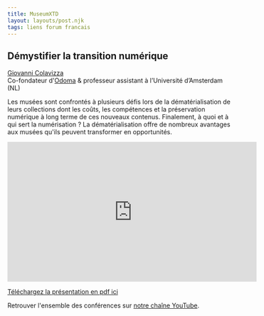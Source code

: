 ```yaml
---
title: MuseumXTD  
layout: layouts/post.njk
tags: liens forum francais
---
```

## Démystifier la transition numérique

[Giovanni Colavizza](https://www.linkedin.com/in/giovanni-colavizza-850b3342/)   
Co-fondateur d'[Odoma](https://www.odoma.ch/) & professeur assistant à l’Université d’Amsterdam (NL)

Les musées sont confrontés à plusieurs défis lors de la dématérialisation de leurs collections dont les coûts, les compétences et la préservation numérique à long terme de ces nouveaux contenus. Finalement, à quoi et à qui sert la numérisation ? La dématérialisation offre de nombreux avantages aux musées qu'ils peuvent transformer en opportunités.  

<iframe width="560" height="315" src="https://www.youtube.com/embed/q-6Jm4_HJAw" title="YouTube video player" frameborder="0" allow="accelerometer; autoplay; clipboard-write; encrypted-media; gyroscope; picture-in-picture" allowfullscreen></iframe>
  
[Téléchargez la présentation en pdf ici](https://kdrive.infomaniak.com/app/share/131928/13b1af9a-a259-4372-88af-ad381cd1a452)
    
Retrouver l'ensemble des conférences sur [notre chaîne YouTube](https://www.youtube.com/channel/UCTZJM5WsXDkH8QgMdACUNyw).  
